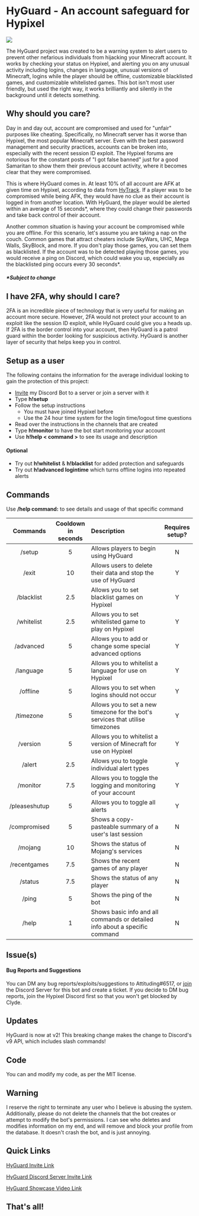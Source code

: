 # HyGuard - An account safeguard for Hypixel

![](https://i.imgur.com/41sPQS8.png)

The HyGuard project was created to be a warning system to alert users to prevent other nefarious individuals from hijacking your Minecraft account. It works by checking your status on Hypixel, and alerting you on any unusual activity including logins, changes in language, unusual versions of Minecraft, logins while the player should be offline, customizable blacklisted games, and customizable whitelisted games. This bot isn't most user friendly, but used the right way, it works brilliantly and silently in the background until it detects something.

## Why should you care?
Day in and day out, account are compromised and used for "unfair" purposes like cheating. Specifically, no Minecraft server has it worse than Hypixel, the most popular Minecraft server. Even with the best password management and security practices, accounts can be broken into, especially with the recent session ID exploit. The Hypixel forums are notorious for the constant posts of "I got false banned" just for a good Samaritan to show them their previous account activity, where it becomes clear that they were compromised.

This is where HyGuard comes in. At least 10% of all account are AFK at given time on Hypixel, according to data from [HyTrack](https://hytrack.me/). If a player was to be compromised while being AFK, they would have no clue as their account is logged in from another location. With HyGuard, the player would be alerted within an average of 15 seconds*, where they could change their passwords and take back control of their account.

Another common situation is having your account be compromised while you are offline. For this scenario, let's assume you are taking a nap on the couch. Common games that attract cheaters include SkyWars, UHC, Mega Walls, SkyBlock, and more. If you don't play those games, you can set them as blacklisted. If the account was to be detected playing those games, you would receive a ping on Discord, which could wake you up, especially as the blacklisted ping occurs every 30 seconds*.
##### *Subject to change
## I have 2FA, why should I care?
2FA is an incredible piece of technology that is very useful for making an account more secure. However, 2FA would not protect your account to an exploit like the session ID exploit, while HyGuard could give you a heads up. If 2FA is the border control into your account, then HyGuard is a patrol guard within the border looking for suspicious activity. HyGuard is another layer of security that helps keep you in control.
## Setup as a user
The following contains the information for the average individual looking to gain the protection of this project:

 - [Invite](https://discord.com/api/oauth2/authorize?client_id=841021942249422868&permissions=268528720&scope=bot) my Discord Bot to a server or join a server with it
 - Type **h!setup**
 - Follow the setup instructions
   - You must have joined Hypixel before
   - Use the 24 hour time system for the login time/logout time questions
 - Read over the instructions in the channels that are created
 - Type **h!monitor** to have the bot start monitoring your account
 - Use **h!help < command >** to see its usage and description
 #### Optional
 - Try out **h!whitelist** & **h!blacklist** for added protection and safeguards
 - Try out **h!advanced logintime** which turns offline logins into repeated alerts
## Commands

Use **/help command:<command>** to see details and usage of that specific command

|    Commands   | Cooldown<br>in seconds |                                   Description                                  | Requires<br>setup? |
|:-------------:|:----------------------:|:------------------------------------------------------------------------------|:------------------:|
| /setup        | 5                      | Allows players to begin using HyGuard                                          | N                  |
| /exit         | 10                     | Allows users to delete their data and stop the use of HyGuard                  | Y                  |
| /blacklist    | 2.5                    | Allows you to set blacklist games on Hypixel                                   | Y                  |
| /whitelist    | 2.5                    | Allows you to set whitelisted game to play on Hypixel                          | Y                  |
| /advanced     | 5                      | Allows you to add or change some special advanced options                      | Y                  |
| /language     | 5                      | Allows you to whitelist a language for use on Hypixel                          | Y                  |
| /offline      | 5                      | Allows you to set when logins should not occur                                 | Y                  |
| /timezone     | 5                      | Allows you to set a new timezone for the bot's services that utilise timezones | Y                  |
| /version      | 5                      | Allows you to whitelist a version of Minecraft for use on Hypixel              | Y                  |
| /alert        | 2.5                    | Allows you to toggle individual alert types                                    | Y                  |
| /monitor      | 7.5                    | Allows you to toggle the logging and monitoring of your account                | Y                  |
| /pleaseshutup | 5                      | Allows you to toggle all alerts                                                | Y                  |
| /compromised  | 5                      | Shows a copy-pasteable summary of a user's last session                        | N                  |
| /mojang       | 10                     | Shows the status of Mojang's services                                          | N                  |
| /recentgames  | 7.5                    | Shows the recent games of any player                                           | N                  |
| /status       | 7.5                    | Shows the status of any player                                                 | N                  |
| /ping         | 5                      | Shows the ping of the bot                                                      | N                  |
| /help         | 1                      | Shows basic info and all commands or detailed info about a specific command    | N                  |

## Issue(s)
#### Bug Reports and Suggestions
You can DM any bug reports/exploits/suggestions to Attituding#6517, or [join](https://discord.gg/NacwrAaWgE) the Discord Server for this bot and create a ticket. If you decide to DM bug reports, join the Hypixel Discord first so that you won't get blocked by Clyde.

## Updates

  HyGuard is now at v2! This breaking change makes the change to Discord's v9 API, which includes slash commands!

## Code

You can and modify my code, as per the MIT license.
## Warning
I reserve the right to terminate any user who I believe is abusing the system. Additionally, please do not delete the channels that the bot creates or attempt to modify the bot's permissions. I can see who deletes and modifies information on my end, and will remove and block your profile from the database. It doesn't crash the bot, and is just annoying.

## Quick Links

[HyGuard Invite Link](https://discord.com/api/oauth2/authorize?client_id=841021942249422868&permissions=268528720&scope=bot)

[HyGuard Discord Server Invite Link](https://discord.gg/yMdZsdbaEN)

[HyGuard Showcase Video Link](https://www.youtube.com/watch?v=joipDXbhnIU)

## That's all!
